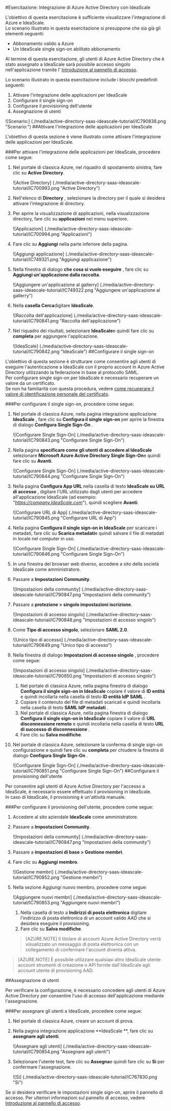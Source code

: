<properties 
    pageTitle="Esercitazione: Integrazione di Azure Active Directory con IdeaScale | Microsoft Azure" 
    description="Ecco come utilizzare IdeaScale con Azure Active Directory per consentire il single sign-on, il provisioning automatico e altro." 
    services="active-directory" 
    authors="jeevansd"  
    documentationCenter="na" 
    manager="femila"/>
<tags 
    ms.service="active-directory" 
    ms.devlang="na" 
    ms.topic="article" 
    ms.tgt_pltfrm="na" 
    ms.workload="identity" 
    ms.date="09/29/2016" 
    ms.author="jeedes" />

#<a name="tutorial-azure-active-directory-integration-with-ideascale"></a>Esercitazione: Integrazione di Azure Active Directory con IdeaScale
  
L'obiettivo di questa esercitazione è sufficiente visualizzare l'integrazione di Azure e IdeaScale.  
Lo scenario illustrato in questa esercitazione si presuppone che sia già gli elementi seguenti:

-   Abbonamento valido a Azure
-   Un IdeaScale single sign-on abilitato abbonamento
  
Al termine di questa esercitazione, gli utenti di Azure Active Directory che è stato assegnato a IdeaScale sarà possibile accesso singolo nell'applicazione tramite l' [Introduzione al pannello di accesso](active-directory-saas-access-panel-introduction.md).
  
Lo scenario illustrato in questa esercitazione include i blocchi predefiniti seguenti:

1.  Attivare l'integrazione delle applicazioni per IdeaScale
2.  Configurare il single sign-on
3.  Configurare il provisioning dell'utente
4.  Assegnazione di utenti

![Scenario:] (./media/active-directory-saas-ideascale-tutorial/IC790838.png "Scenario:")
##<a name="enabling-the-application-integration-for-ideascale"></a>Attivare l'integrazione delle applicazioni per IdeaScale
  
L'obiettivo di questa sezione è viene illustrato come attivare l'integrazione delle applicazioni per IdeaScale.

###<a name="to-enable-the-application-integration-for-ideascale-perform-the-following-steps"></a>Per attivare l'integrazione delle applicazioni per IdeaScale, procedere come segue:

1.  Nel portale di classica Azure, nel riquadro di spostamento sinistra, fare clic su **Active Directory**.

    ![Active Directory] (./media/active-directory-saas-ideascale-tutorial/IC700993.png "Active Directory")

2.  Nell'elenco di **Directory** , selezionare la directory per il quale si desidera attivare l'integrazione di directory.

3.  Per aprire la visualizzazione di applicazioni, nella visualizzazione directory, fare clic su **applicazioni** nel menu superiore.

    ![Applicazioni] (./media/active-directory-saas-ideascale-tutorial/IC700994.png "Applicazioni")

4.  Fare clic su **Aggiungi** nella parte inferiore della pagina.

    ![Aggiungi applicazione] (./media/active-directory-saas-ideascale-tutorial/IC749321.png "Aggiungi applicazione")

5.  Nella finestra di dialogo **che cosa si vuole eseguire** , fare clic su **Aggiungi un'applicazione dalla raccolta**.

    ![Aggiungere un'applicazione al gallerry] (./media/active-directory-saas-ideascale-tutorial/IC749322.png "Aggiungere un'applicazione al gallerry")

6.  Nella **casella Cerca**digitare **IdeaScale**.

    ![Raccolta dell'applicazione] (./media/active-directory-saas-ideascale-tutorial/IC790841.png "Raccolta dell'applicazione")

7.  Nel riquadro dei risultati, selezionare **IdeaScale**e quindi fare clic su **completa** per aggiungere l'applicazione.

    ![IdeaScale] (./media/active-directory-saas-ideascale-tutorial/IC790842.png "IdeaScale")
##<a name="configuring-single-sign-on"></a>Configurare il single sign-on
  
L'obiettivo di questa sezione è strutturare come consentire agli utenti di eseguire l'autenticazione a IdeaScale con il proprio account in Azure Active Directory utilizzando la federazione in base al protocollo SAML.  
Per configurare single sign-on per IdeaScale è necessario recuperare un valore da un certificato.  
Se non ha familiarità con questa procedura, vedere [come recuperare il valore di identificazione personale del certificato](http://youtu.be/YKQF266SAxI).

###<a name="to-configure-single-sign-on-perform-the-following-steps"></a>Per configurare il single sign-on, procedere come segue:

1.  Nel portale di classica Azure, nella pagina integrazione applicazione **IdeaScale** , fare clic su **Configura il single sign-on** per aprire la finestra di dialogo **Configura Single Sign-On** .

    ![Configurare Single Sign-On] (./media/active-directory-saas-ideascale-tutorial/IC790843.png "Configurare Single Sign-On")

2.  Nella pagina **specificare come gli utenti di accedere al IdeaScale** selezionare **Microsoft Azure Active Directory Single Sign-On**e quindi fare clic su **Avanti**.

    ![Configurare Single Sign-On] (./media/active-directory-saas-ideascale-tutorial/IC790844.png "Configurare Single Sign-On")

3.  Nella pagina **Configura App URL** nella casella di testo **IdeaScale su URL di accesso** , digitare l'URL utilizzato dagli utenti per accedere all'applicazione IdeaScale (ad esempio: "*https://company.IdeaScale.com*"), quindi scegliere **Avanti**.

    ![Configurare URL di App] (./media/active-directory-saas-ideascale-tutorial/IC790845.png "Configurare URL di App")

4.  Nella pagina **Configura il single sign-on in IdeaScale** per scaricare i metadati, fare clic su **Scarica metadati**e quindi salvare il file di metadati in locale nel computer in uso.

    ![Configurare Single Sign-On] (./media/active-directory-saas-ideascale-tutorial/IC790846.png "Configurare Single Sign-On")

5.  In una finestra del browser web diverso, accedere a sito della società IdeaScale come amministratore.

6.  Passare a **Impostazioni Community**.

    ![Impostazioni della community] (./media/active-directory-saas-ideascale-tutorial/IC790847.png "Impostazioni della community")

7.  Passare a **protezione \> singolo impostazioni iscrizione**.

    ![Impostazioni di accesso singolo] (./media/active-directory-saas-ideascale-tutorial/IC790848.png "Impostazioni di accesso singolo")

8.  Come **Tipo di accesso singolo**, selezionare **SAML 2.0**.

    ![Unico tipo di accesso] (./media/active-directory-saas-ideascale-tutorial/IC790849.png "Unico tipo di accesso")

9.  Nella finestra di dialogo **Impostazioni di accesso singolo** , procedere come segue:

    ![Impostazioni di accesso singolo] (./media/active-directory-saas-ideascale-tutorial/IC790850.png "Impostazioni di accesso singolo")

    1.  Nel portale di classica Azure, nella pagina finestra di dialogo **Configura il single sign-on in IdeaScale** copiare il valore di **ID entità** e quindi incollarla nella casella di testo **ID entità IdP SAML** .
    2.  Copiare il contenuto del file di metadati scaricati e quindi incollarla nella casella di testo **SAML IdP metadati** .
    3.  Nel portale di classica Azure, nella pagina finestra di dialogo **Configura il single sign-on in IdeaScale** copiare il valore di **URL disconnessione remoto** e quindi incollarla nella casella di testo **URL di successo di disconnessione** .
    4.  Fare clic su **Salva modifiche**.

10. Nel portale di classica Azure, selezionare la conferma di single sign-on configurazione e quindi fare clic su **completa** per chiudere la finestra di dialogo **Configura Single Sign-On** .

    ![Configurare Single Sign-On] (./media/active-directory-saas-ideascale-tutorial/IC790851.png "Configurare Single Sign-On")
##<a name="configuring-user-provisioning"></a>Configurare il provisioning dell'utente
  
Per consentire agli utenti di Azure Active Directory per l'accesso a IdeaScale, è necessario essere effettuato il provisioning in IdeaScale.  
In caso di IdeaScale, il provisioning è un'attività manuale.

###<a name="to-configure-user-provisioning-perform-the-following-steps"></a>Per configurare il provisioning dell'utente, procedere come segue:

1.  Accedere al sito aziendale **IdeaScale** come amministratore.

2.  Passare a **Impostazioni Community**.

    ![Impostazioni della community] (./media/active-directory-saas-ideascale-tutorial/IC790847.png "Impostazioni della community")

3.  Passare a **impostazioni di base \> Gestione membri**.

4.  Fare clic su **Aggiungi membro**.

    ![Gestione membri] (./media/active-directory-saas-ideascale-tutorial/IC790852.png "Gestione membri")

5.  Nella sezione Aggiungi nuovo membro, procedere come segue:

    ![Aggiungere nuovi membri] (./media/active-directory-saas-ideascale-tutorial/IC790853.png "Aggiungere nuovi membri")

    1.  Nella casella di testo a **Indirizzi di posta elettronica** digitare l'indirizzo di posta elettronica di un account valido AAD che si desidera eseguire il provisioning.
    2.  Fare clic su **Salva modifiche**.

    >[AZURE.NOTE] Il titolare di account Azure Active Directory verrà visualizzato un messaggio di posta elettronica con un collegamento di confermare l'account diventa attiva.

>[AZURE.NOTE] È possibile utilizzare qualsiasi altro IdeaScale utente account strumenti di creazione o API fornite dall'IdeaScale agli account utente di provisioning AAD.

##<a name="assigning-users"></a>Assegnazione di utenti
  
Per verificare la configurazione, è necessario concedere agli utenti di Azure Active Directory per consentire l'uso di accesso dell'applicazione mediante l'assegnazione.

###<a name="to-assign-users-to-ideascale-perform-the-following-steps"></a>Per assegnare gli utenti a IdeaScale, procedere come segue:

1.  Nel portale di classica Azure, creare un account di prova.

2.  Nella pagina integrazione applicazione **IdeaScale **, fare clic su **assegnare agli utenti**.

    ![Assegnare agli utenti] (./media/active-directory-saas-ideascale-tutorial/IC790854.png "Assegnare agli utenti")

3.  Selezionare l'utente test, fare clic su **Assegna**e quindi fare clic su **Sì** per confermare l'assegnazione.

    ![Sì] (./media/active-directory-saas-ideascale-tutorial/IC767830.png "Sì")
  
Se si desidera verificare le impostazioni single sign-on, aprire il pannello di accesso. Per ulteriori informazioni sul pannello di accesso, vedere [Introduzione al pannello di accesso](active-directory-saas-access-panel-introduction.md).